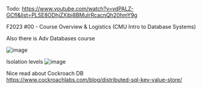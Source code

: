 Todo: https://www.youtube.com/watch?v=vdPALZ-GCfI&list=PLSE8ODhjZXjbj8BMuIrRcacnQh20hmY9g

F2023 #00 - Course Overview & Logistics (CMU Intro to Database Systems)

Also there is Adv Databases course

![image](https://github.com/remidinishanth/distributed_systems/assets/19663316/24b3af22-f1b1-4bbb-ab25-0da20bea4dd7)

Isolation levels
![image](https://github.com/remidinishanth/distributed_systems/assets/19663316/427f890e-a716-47ba-b274-b3caaeaad5af)

Nice read about Cockroach DB https://www.cockroachlabs.com/blog/distributed-sql-key-value-store/
